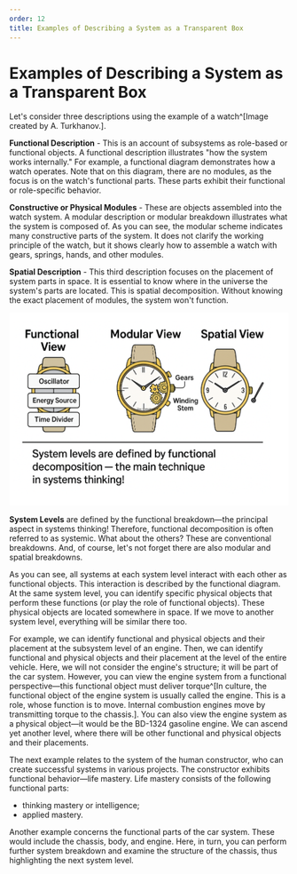 ```yaml
---
order: 12
title: Examples of Describing a System as a Transparent Box
---
```


# Examples of Describing a System as a Transparent Box

Let's consider three descriptions using the example of a watch^[Image created by A. Turkhanov.].

**Functional Description** - This is an account of subsystems as role-based or functional objects. A functional description illustrates "how the system works internally." For example, a functional diagram demonstrates how a watch operates. Note that on this diagram, there are no modules, as the focus is on the watch's functional parts. These parts exhibit their functional or role-specific behavior.

**Constructive or Physical Modules** - These are objects assembled into the watch system. A modular description or modular breakdown illustrates what the system is composed of. As you can see, the modular scheme indicates many constructive parts of the system. It does not clarify the working principle of the watch, but it shows clearly how to assemble a watch with gears, springs, hands, and other modules.

**Spatial Description** - This third description focuses on the placement of system parts in space. It is essential to know where in the universe the system's parts are located. This is spatial decomposition. Without knowing the exact placement of modules, the system won't function.

![](./examples-of-describing-a-system-as-a-transparent-box-21.png)

**System Levels** are defined by the functional breakdown—the principal aspect in systems thinking! Therefore, functional decomposition is often referred to as systemic. What about the others? These are conventional breakdowns. And, of course, let's not forget there are also modular and spatial breakdowns.

As you can see, all systems at each system level interact with each other as functional objects. This interaction is described by the functional diagram. At the same system level, you can identify specific physical objects that perform these functions (or play the role of functional objects). These physical objects are located somewhere in space. If we move to another system level, everything will be similar there too.

For example, we can identify functional and physical objects and their placement at the subsystem level of an engine. Then, we can identify functional and physical objects and their placement at the level of the entire vehicle. Here, we will not consider the engine's structure; it will be part of the car system. However, you can view the engine system from a functional perspective—this functional object must deliver torque^[In culture, the functional object of the engine system is usually called the engine. This is a role, whose function is to move. Internal combustion engines move by transmitting torque to the chassis.]. You can also view the engine system as a physical object—it would be the BD-1324 gasoline engine. We can ascend yet another level, where there will be other functional and physical objects and their placements.

The next example relates to the system of the human constructor, who can create successful systems in various projects. The constructor exhibits functional behavior—life mastery. Life mastery consists of the following functional parts:

- thinking mastery or intelligence;
- applied mastery.

Another example concerns the functional parts of the car system. These would include the chassis, body, and engine. Here, in turn, you can perform further system breakdown and examine the structure of the chassis, thus highlighting the next system level.